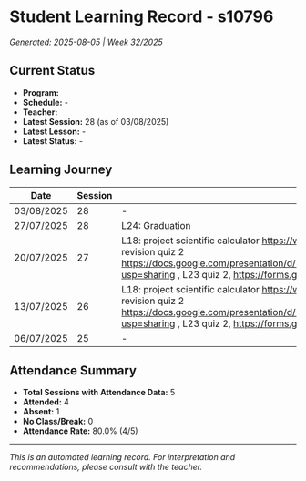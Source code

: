 # Student Learning Record - s10796
*Generated: 2025-08-05 | Week 32/2025*

## Current Status
- **Program:** 
- **Schedule:**  -
- **Teacher:** 
- **Latest Session:** 28 (as of 03/08/2025)
- **Latest Lesson:** -
- **Latest Status:** -

## Learning Journey
| Date | Session | Lesson | Attendance | Progress |
|------|---------|--------|------------|----------|
| 03/08/2025 | 28 | - | - | - |
| 27/07/2025 | 28 | L24: Graduation | Rahmat | Completed |
| 20/07/2025 | 27 | L18: project scientific calculator https://www.telebort.com/demo/bbp/project/3 then proceed with L22 revision quiz 2 https://docs.google.com/presentation/d/1wJLrRoRX6aLTwgStpqcGYum3Y_DyoRmORIfFT7aq6H0/edit?usp=sharing , L23 quiz 2, https://forms.gle/peNfj8yeyS1C4tZa6  L24 graduation | Rahmat | Completed |
| 13/07/2025 | 26 | L18: project scientific calculator https://www.telebort.com/demo/bbp/project/3 then proceed with L22 revision quiz 2 https://docs.google.com/presentation/d/1wJLrRoRX6aLTwgStpqcGYum3Y_DyoRmORIfFT7aq6H0/edit?usp=sharing , L23 quiz 2, https://forms.gle/peNfj8yeyS1C4tZa6  L24 graduation | Rahmat | In Progress |
| 06/07/2025 | 25 | - | Absent | - |

## Attendance Summary
- **Total Sessions with Attendance Data:** 5
- **Attended:** 4
- **Absent:** 1
- **No Class/Break:** 0
- **Attendance Rate:** 80.0% (4/5)

---
*This is an automated learning record. For interpretation and recommendations, please consult with the teacher.*